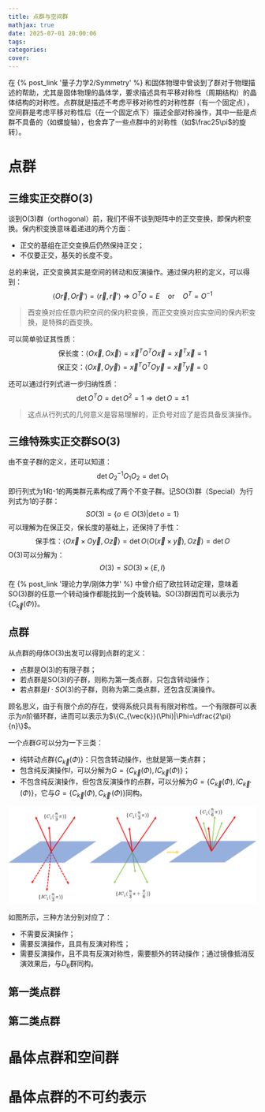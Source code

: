 ```yaml
---
title: 点群与空间群
mathjax: true
date: 2025-07-01 20:00:06
tags:
categories:
cover:
---
```



在 {% post_link '量子力学2/Symmetry' %} 和固体物理中曾谈到了群对于物理描述的帮助，尤其是固体物理的晶体学，要求描述具有平移对称性（周期结构）的晶体结构的对称性。点群就是描述不考虑平移对称性的对称性群（有一个固定点），空间群是考虑平移对称性后（在一个固定点下）描述全部对称操作，其中一些是点群不具备的（如螺旋轴），也舍弃了一些点群中的对称性（如$\frac25\pi$的旋转）。

# 点群
## 三维实正交群O(3)

谈到O(3)群（orthogonal）前，我们不得不谈到矩阵中的正交变换，即保内积变换。保内积变换意味着递进的两个方面：
- 正交的基组在正交变换后仍然保持正交；
- 不仅要正交，基矢的长度不变。

总的来说，正交变换其实是空间的转动和反演操作。通过保内积的定义，可以得到：
$$\langle O\vec{r},O\vec{r}'\rangle=\langle \vec{r},\vec{r}'\rangle\Rightarrow O^{T}O=E\quad\text{or}\quad O^{T}=O^{-1}$$

> 酉变换对应任意内积空间的保内积变换，而正交变换对应实空间的保内积变换，是特殊的酉变换。

可以简单验证其性质：
$$\text{保长度：}\langle O\vec{x},O\vec{x}\rangle=\vec{x}^TO^{T}O\vec{x}=\vec{x}^T\vec{x}=1$$
$$\text{保正交：}\langle O\vec{x},O\vec{y}\rangle=\vec{x}^TO^{T}O\vec{y}=\vec{x}^T\vec{y}=0$$

还可以通过行列式进一步归纳性质：
$$\det{O^{T}O}=\det{O}^2=1\Rightarrow \det{O}=\pm 1$$

> 这点从行列式的几何意义是容易理解的，正负号对应了是否具备反演操作。

## 三维特殊实正交群SO(3)


由不变子群的定义，还可以知道：
$$\det{O_2^{-1}O_1O_2}=\det{O_1}$$
即行列式为1和-1的两类群元素构成了两个不变子群。记SO(3)群（Special）为行列式为1的子群：
$$SO(3)=\{o\in O(3)|\det{o}=1\}$$
可以理解为在保正交，保长度的基础上，还保持了手性：
$$\text{保手性：}\langle O\vec{x}\times O\vec{y},O\vec{z}\rangle=\det O\langle O(\vec{x}\times \vec{y}),O\vec{z}\rangle=\det O$$
O(3)可以分解为：
$$O(3)=SO(3)\times\{E,I\}$$

在 {% post_link '理论力学/刚体力学' %} 中曾介绍了欧拉转动定理，意味着SO(3)群的任意一个转动操作都能找到一个旋转轴。SO(3)群因而可以表示为$\{C_{\vec{k}}(\Phi)\}$。

## 点群
从点群的母体O(3)出发可以得到点群的定义：
- 点群是O(3)的有限子群；
- 若点群是SO(3)的子群，则称为第一类点群，只包含转动操作；
- 若点群是$I\cdot SO(3)$的子群，则称为第二类点群，还包含反演操作。

顾名思义，由于有限个点的存在，使得系统只具有有限对称性。一个有限群可以表示为$n$阶循环群，进而可以表示为$\{C_{\vec{k}}(\Phi)|\Phi=\dfrac{2\pi}{n}\}$。

一个点群$G$可以分为一下三类：
- 纯转动点群$\{C_{\vec{k}}(\Phi)\}$：只包含转动操作，也就是第一类点群；
- 包含纯反演操作$I$，可以分解为$G=\{C_{\vec{k}}(\Phi),IC_{\vec{k}}(\Phi)\}$；
- 不包含纯反演操作，但包含反演操作的点群，可以分解为$G=\{C_{\vec{k}}(\Phi),IC_{\vec{k}'}(\Phi)\}$，它与$G=\{C_{\vec{k}}(\Phi),C_{\vec{k}'}(\Phi)\}$同构。

![alt](\img\群论\点群的分类.png)

如图所示，三种方法分别对应了：
- 不需要反演操作；
- 需要反演操作，且具有反演对称性；
- 需要反演操作，且不具有反演对称性，需要额外的转动操作；通过镜像抵消反演效果后，与$D_6$群同构。

## 第一类点群

## 第二类点群


# 晶体点群和空间群


# 晶体点群的不可约表示